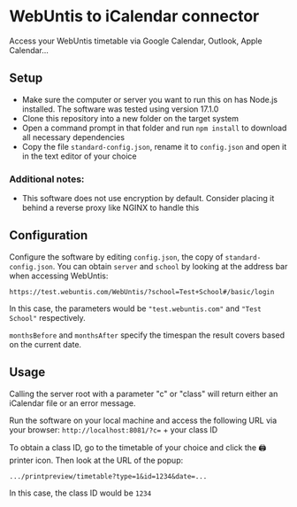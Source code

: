 # WebUntis to iCalendar connector

Access your WebUntis timetable via Google Calendar, Outlook, Apple Calendar...

## Setup

- Make sure the computer or server you want to run this on has Node.js installed. The software was tested using version 17.1.0
- Clone this repository into a new folder on the target system
- Open a command prompt in that folder and run `npm install` to download all necessary dependencies
- Copy the file `standard-config.json`, rename it to `config.json` and open it in the text editor of your choice

### Additional notes:

- This software does not use encryption by default. Consider placing it behind a reverse proxy like NGINX to handle this

## Configuration

Configure the software by editing `config.json`, the copy of `standard-config.json`.
You can obtain `server` and `school` by looking at the address bar when accessing WebUntis:

`https://test.webuntis.com/WebUntis/?school=Test+School#/basic/login`

In this case, the parameters would be `"test.webuntis.com"` and `"Test School"` respectively.

`monthsBefore` and `monthsAfter` specify the timespan the result covers based on the current date.

## Usage

Calling the server root with a parameter "c" or "class" will return either an iCalendar file or an error message.

Run the software on your local machine and access the following URL via your browser:
`http://localhost:8081/?c=` + your class ID

To obtain a class ID, go to the timetable of your choice and click the 🖨 printer icon. Then look at the URL of the popup:

`.../printpreview/timetable?type=1&id=1234&date=...`

In this case, the class ID would be `1234`